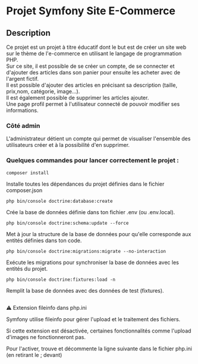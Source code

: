 
# Projet Symfony Site E-Commerce

## Description

Ce projet est un projet à titre éducatif dont le but est de créer un site web sur le thème de l'e-commerce en utilisant le langage de programmation PHP. \
Sur ce site, il est possible de se créer un compte, de se connecter et d'ajouter des articles dans son panier pour ensuite les acheter avec de l'argent fictif. \
Il est possible d'ajouter des articles en précisant sa description (taille, prix,nom, catégorie, image...). \
Il est également possible de supprimer les articles ajouter. \
Une page profil permet à l'utilisateur connecté de pouvoir modifier ses informations.

### Côté admin

L'administrateur détient un compte qui permet de visualiser l'ensemble des utilisateurs créer et à la possibilité d'en supprimer.



### Quelques commandes pour lancer correctement le projet :

```
composer install
```
Installe toutes les dépendances du projet définies dans le fichier composer.json

```
php bin/console doctrine:database:create
```
Crée la base de données définie dans ton fichier .env (ou .env.local).

```
php bin/console doctrine:schema:update --force
```
Met à jour la structure de la base de données pour qu'elle corresponde aux entités définies dans ton code.

```
php bin/console doctrine:migrations:migrate --no-interaction
```
Exécute les migrations pour synchroniser la base de données avec les entités du projet.

```
php bin/console doctrine:fixtures:load -n
```
Remplit la base de données avec des données de test (fixtures).

##

⚠️ Extension fileinfo dans php.ini 

Symfony utilise fileinfo pour gérer l'upload et le traitement des fichiers.

Si cette extension est désactivée, certaines fonctionnalités comme l'upload d'images ne fonctionneront pas.

Pour l'activer, trouve et décommente la ligne suivante dans le fichier php.ini (en retirant le ; devant) 
